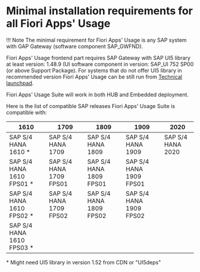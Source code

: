 # Minimal installation requirements for all Fiori Apps' Usage

!!! Note
    The minimal requirement for Fiori Apps' Usage is any SAP system with GAP Gateway (software component SAP_GWFND).

Fiori Apps' Usage frontend part requires SAP Gateway with SAP UI5 library at least version: 1.48.9 (UI software component in version: SAP_UI 752 SP00 (or above Support Package). For systems that do not offer UI5 library in recommended version Fiori Apps' Usage can be still run from [Technical launchpad](../ui5lib-options.md).

Fiori Apps' Usage Suite will work in both HUB and Embedded deployment.

Here is the list of compatible SAP releases Fiori Apps' Usage Suite is compatible with:

|1610|1709|1809|1909|2020|
|--|--|--|--|--|
|SAP S/4 HANA 1610 *|SAP S/4 HANA 1709|SAP S/4 HANA 1809|SAP S/4 HANA 1909|SAP S/4 HANA 2020|
|SAP S/4 HANA 1610 FPS01 *|SAP S/4 HANA 1709 FPS01|SAP S/4 HANA 1809 FPS01|SAP S/4 HANA 1909 FPS01||
|SAP S/4 HANA 1610 FPS02 *|SAP S/4 HANA 1709 FPS02|SAP S/4 HANA 1809 FPS02|SAP S/4 HANA 1909 FPS02||
|SAP S/4 HANA 1610 FPS03 *|||||

\* Might need UI5 library in version 1.52 from CDN or "UI5deps"



